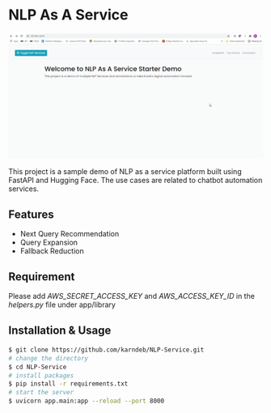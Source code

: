 # NLP As A Service

![NLP As A Service Demo](https://github.com/karndeb/NLP-Service/blob/master/demo/animation.gif)

This project is a sample demo of NLP as a service platform built using FastAPI and Hugging Face.
The use cases are related to chatbot automation services. 


## Features

- Next Query Recommendation
- Query Expansion
- Fallback Reduction

## Requirement

Please add *AWS_SECRET_ACCESS_KEY* and *AWS_ACCESS_KEY_ID* in the *helpers.py* file under app/library

## Installation & Usage

```bash
$ git clone https://github.com/karndeb/NLP-Service.git
# change the directory
$ cd NLP-Service
# install packages
$ pip install -r requirements.txt
# start the server
$ uvicorn app.main:app --reload --port 8000
```


